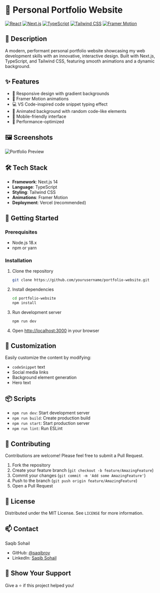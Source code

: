 # 🚀 Personal Portfolio Website

[![React](https://img.shields.io/badge/React-18.x-61DAFB?logo=react)](https://reactjs.org/)
[![Next.js](https://img.shields.io/badge/Next.js-14.x-black?logo=next.js)](https://nextjs.org/)
[![TypeScript](https://img.shields.io/badge/TypeScript-5.x-3178C6?logo=typescript)](https://www.typescriptlang.org/)
[![Tailwind CSS](https://img.shields.io/badge/Tailwind_CSS-3.x-38B2AC?logo=tailwind-css)](https://tailwindcss.com/)
[![Framer Motion](https://img.shields.io/badge/Framer_Motion-Latest-0055FF?logo=framer)](https://www.framer.com/motion/)

## 📝 Description

A modern, performant personal portfolio website showcasing my web development skills with an innovative, interactive design. Built with Next.js, TypeScript, and Tailwind CSS, featuring smooth animations and a dynamic background.

## ✨ Features

- 🎨 Responsive design with gradient backgrounds
- 🌟 Framer Motion animations
- 💻 VS Code-inspired code snippet typing effect
- 🌈 Animated background with random code-like elements
- 📱 Mobile-friendly interface
- 🚀 Performance-optimized

## 🖼️ Screenshots

![Portfolio Preview](/path/to/screenshot.png)

## 🛠️ Tech Stack

- **Framework**: Next.js 14
- **Language**: TypeScript
- **Styling**: Tailwind CSS
- **Animations**: Framer Motion
- **Deployment**: Vercel (recommended)

## 🚀 Getting Started

### Prerequisites

- Node.js 18.x
- npm or yarn

### Installation

1. Clone the repository

   ```bash
   git clone https://github.com/yourusername/portfolio-website.git
   ```

2. Install dependencies

   ```bash
   cd portfolio-website
   npm install
   ```

3. Run development server

   ```bash
   npm run dev
   ```

4. Open [http://localhost:3000](http://localhost:3000) in your browser

## 🔧 Customization

Easily customize the content by modifying:

- `codeSnippet` text
- Social media links
- Background element generation
- Hero text

## 📦 Scripts

- `npm run dev`: Start development server
- `npm run build`: Create production build
- `npm run start`: Start production server
- `npm run lint`: Run ESLint

## 🤝 Contributing

Contributions are welcome! Please feel free to submit a Pull Request.

1. Fork the repository
2. Create your feature branch (`git checkout -b feature/AmazingFeature`)
3. Commit your changes (`git commit -m 'Add some AmazingFeature'`)
4. Push to the branch (`git push origin feature/AmazingFeature`)
5. Open a Pull Request

## 📜 License

Distributed under the MIT License. See `LICENSE` for more information.

## 📫 Contact

Saqib Sohail

- GitHub: [@saqibroy](https://github.com/saqibroy)
- LinkedIn: [Saqib Sohail](https://linkedin.com/in/saqibroy)

## 🌟 Show Your Support

Give a ⭐️ if this project helped you!

